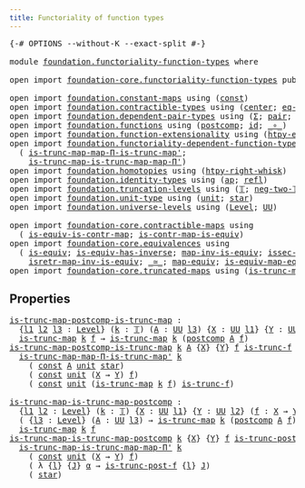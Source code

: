 ```yaml
---
title: Functoriality of function types
---
```


<pre class="Agda"><a id="57" class="Symbol">{-#</a> <a id="61" class="Keyword">OPTIONS</a> <a id="69" class="Pragma">--without-K</a> <a id="81" class="Pragma">--exact-split</a> <a id="95" class="Symbol">#-}</a>

<a id="100" class="Keyword">module</a> <a id="107" href="foundation.functoriality-function-types.html" class="Module">foundation.functoriality-function-types</a> <a id="147" class="Keyword">where</a>

<a id="154" class="Keyword">open</a> <a id="159" class="Keyword">import</a> <a id="166" href="foundation-core.functoriality-function-types.html" class="Module">foundation-core.functoriality-function-types</a> <a id="211" class="Keyword">public</a>

<a id="219" class="Keyword">open</a> <a id="224" class="Keyword">import</a> <a id="231" href="foundation.constant-maps.html" class="Module">foundation.constant-maps</a> <a id="256" class="Keyword">using</a> <a id="262" class="Symbol">(</a><a id="263" href="foundation-core.constant-maps.html#216" class="Function">const</a><a id="268" class="Symbol">)</a>
<a id="270" class="Keyword">open</a> <a id="275" class="Keyword">import</a> <a id="282" href="foundation.contractible-types.html" class="Module">foundation.contractible-types</a> <a id="312" class="Keyword">using</a> <a id="318" class="Symbol">(</a><a id="319" href="foundation-core.contractible-types.html#1098" class="Function">center</a><a id="325" class="Symbol">;</a> <a id="327" href="foundation-core.contractible-types.html#1187" class="Function">eq-is-contr&#39;</a><a id="339" class="Symbol">)</a>
<a id="341" class="Keyword">open</a> <a id="346" class="Keyword">import</a> <a id="353" href="foundation.dependent-pair-types.html" class="Module">foundation.dependent-pair-types</a> <a id="385" class="Keyword">using</a> <a id="391" class="Symbol">(</a><a id="392" href="foundation-core.dependent-pair-types.html#515" class="Record">Σ</a><a id="393" class="Symbol">;</a> <a id="395" href="foundation-core.dependent-pair-types.html#588" class="InductiveConstructor">pair</a><a id="399" class="Symbol">;</a> <a id="401" href="foundation-core.dependent-pair-types.html#605" class="Field">pr1</a><a id="404" class="Symbol">;</a> <a id="406" href="foundation-core.dependent-pair-types.html#617" class="Field">pr2</a><a id="409" class="Symbol">)</a>
<a id="411" class="Keyword">open</a> <a id="416" class="Keyword">import</a> <a id="423" href="foundation.functions.html" class="Module">foundation.functions</a> <a id="444" class="Keyword">using</a> <a id="450" class="Symbol">(</a><a id="451" href="foundation-core.functions.html#1119" class="Function">postcomp</a><a id="459" class="Symbol">;</a> <a id="461" href="foundation-core.functions.html#322" class="Function">id</a><a id="463" class="Symbol">;</a> <a id="465" href="foundation-core.functions.html#420" class="Function Operator">_∘_</a><a id="468" class="Symbol">)</a>
<a id="470" class="Keyword">open</a> <a id="475" class="Keyword">import</a> <a id="482" href="foundation.function-extensionality.html" class="Module">foundation.function-extensionality</a> <a id="517" class="Keyword">using</a> <a id="523" class="Symbol">(</a><a id="524" href="foundation-core.function-extensionality.html#965" class="Function">htpy-eq</a><a id="531" class="Symbol">;</a> <a id="533" href="foundation-core.function-extensionality.html#1463" class="Function">eq-htpy</a><a id="540" class="Symbol">)</a>
<a id="542" class="Keyword">open</a> <a id="547" class="Keyword">import</a> <a id="554" href="foundation.functoriality-dependent-function-types.html" class="Module">foundation.functoriality-dependent-function-types</a> <a id="604" class="Keyword">using</a>
  <a id="612" class="Symbol">(</a> <a id="614" href="foundation.functoriality-dependent-function-types.html#6291" class="Function">is-trunc-map-map-Π-is-trunc-map&#39;</a><a id="646" class="Symbol">;</a>
    <a id="652" href="foundation.functoriality-dependent-function-types.html#6704" class="Function">is-trunc-map-is-trunc-map-map-Π&#39;</a><a id="684" class="Symbol">)</a>
<a id="686" class="Keyword">open</a> <a id="691" class="Keyword">import</a> <a id="698" href="foundation.homotopies.html" class="Module">foundation.homotopies</a> <a id="720" class="Keyword">using</a> <a id="726" class="Symbol">(</a><a id="727" href="foundation-core.homotopies.html#1901" class="Function">htpy-right-whisk</a><a id="743" class="Symbol">)</a>
<a id="745" class="Keyword">open</a> <a id="750" class="Keyword">import</a> <a id="757" href="foundation.identity-types.html" class="Module">foundation.identity-types</a> <a id="783" class="Keyword">using</a> <a id="789" class="Symbol">(</a><a id="790" href="foundation-core.identity-types.html#4003" class="Function">ap</a><a id="792" class="Symbol">;</a> <a id="794" href="foundation-core.identity-types.html#1820" class="InductiveConstructor">refl</a><a id="798" class="Symbol">)</a>
<a id="800" class="Keyword">open</a> <a id="805" class="Keyword">import</a> <a id="812" href="foundation.truncation-levels.html" class="Module">foundation.truncation-levels</a> <a id="841" class="Keyword">using</a> <a id="847" class="Symbol">(</a><a id="848" href="foundation-core.truncation-levels.html#395" class="Datatype">𝕋</a><a id="849" class="Symbol">;</a> <a id="851" href="foundation-core.truncation-levels.html#416" class="InductiveConstructor">neg-two-𝕋</a><a id="860" class="Symbol">)</a>
<a id="862" class="Keyword">open</a> <a id="867" class="Keyword">import</a> <a id="874" href="foundation.unit-type.html" class="Module">foundation.unit-type</a> <a id="895" class="Keyword">using</a> <a id="901" class="Symbol">(</a><a id="902" href="foundation.unit-type.html#1084" class="Datatype">unit</a><a id="906" class="Symbol">;</a> <a id="908" href="foundation.unit-type.html#1108" class="InductiveConstructor">star</a><a id="912" class="Symbol">)</a>
<a id="914" class="Keyword">open</a> <a id="919" class="Keyword">import</a> <a id="926" href="foundation.universe-levels.html" class="Module">foundation.universe-levels</a> <a id="953" class="Keyword">using</a> <a id="959" class="Symbol">(</a><a id="960" href="Agda.Primitive.html#597" class="Postulate">Level</a><a id="965" class="Symbol">;</a> <a id="967" href="foundation-core.universe-levels.html#235" class="Primitive">UU</a><a id="969" class="Symbol">)</a>

<a id="972" class="Keyword">open</a> <a id="977" class="Keyword">import</a> <a id="984" href="foundation-core.contractible-maps.html" class="Module">foundation-core.contractible-maps</a> <a id="1018" class="Keyword">using</a>
  <a id="1026" class="Symbol">(</a> <a id="1028" href="foundation-core.contractible-maps.html#2380" class="Function">is-equiv-is-contr-map</a><a id="1049" class="Symbol">;</a> <a id="1051" href="foundation-core.contractible-maps.html#3861" class="Function">is-contr-map-is-equiv</a><a id="1072" class="Symbol">)</a>
<a id="1074" class="Keyword">open</a> <a id="1079" class="Keyword">import</a> <a id="1086" href="foundation-core.equivalences.html" class="Module">foundation-core.equivalences</a> <a id="1115" class="Keyword">using</a>
  <a id="1123" class="Symbol">(</a> <a id="1125" href="foundation-core.equivalences.html#1556" class="Function">is-equiv</a><a id="1133" class="Symbol">;</a> <a id="1135" href="foundation-core.equivalences.html#3013" class="Function">is-equiv-has-inverse</a><a id="1155" class="Symbol">;</a> <a id="1157" href="foundation-core.equivalences.html#4187" class="Function">map-inv-is-equiv</a><a id="1173" class="Symbol">;</a> <a id="1175" href="foundation-core.equivalences.html#4265" class="Function">issec-map-inv-is-equiv</a><a id="1197" class="Symbol">;</a>
    <a id="1203" href="foundation-core.equivalences.html#4395" class="Function">isretr-map-inv-is-equiv</a><a id="1226" class="Symbol">;</a> <a id="1228" href="foundation-core.equivalences.html#1621" class="Function Operator">_≃_</a><a id="1231" class="Symbol">;</a> <a id="1233" href="foundation-core.equivalences.html#1821" class="Function">map-equiv</a><a id="1242" class="Symbol">;</a> <a id="1244" href="foundation-core.equivalences.html#1876" class="Function">is-equiv-map-equiv</a><a id="1262" class="Symbol">)</a>
<a id="1264" class="Keyword">open</a> <a id="1269" class="Keyword">import</a> <a id="1276" href="foundation-core.truncated-maps.html" class="Module">foundation-core.truncated-maps</a> <a id="1307" class="Keyword">using</a> <a id="1313" class="Symbol">(</a><a id="1314" href="foundation-core.truncated-maps.html#1903" class="Function">is-trunc-map</a><a id="1326" class="Symbol">)</a>
</pre>
## Properties

<pre class="Agda"><a id="is-trunc-map-postcomp-is-trunc-map"></a><a id="1356" href="foundation.functoriality-function-types.html#1356" class="Function">is-trunc-map-postcomp-is-trunc-map</a> <a id="1391" class="Symbol">:</a>
  <a id="1395" class="Symbol">{</a><a id="1396" href="foundation.functoriality-function-types.html#1396" class="Bound">l1</a> <a id="1399" href="foundation.functoriality-function-types.html#1399" class="Bound">l2</a> <a id="1402" href="foundation.functoriality-function-types.html#1402" class="Bound">l3</a> <a id="1405" class="Symbol">:</a> <a id="1407" href="Agda.Primitive.html#597" class="Postulate">Level</a><a id="1412" class="Symbol">}</a> <a id="1414" class="Symbol">(</a><a id="1415" href="foundation.functoriality-function-types.html#1415" class="Bound">k</a> <a id="1417" class="Symbol">:</a> <a id="1419" href="foundation-core.truncation-levels.html#395" class="Datatype">𝕋</a><a id="1420" class="Symbol">)</a> <a id="1422" class="Symbol">(</a><a id="1423" href="foundation.functoriality-function-types.html#1423" class="Bound">A</a> <a id="1425" class="Symbol">:</a> <a id="1427" href="foundation-core.universe-levels.html#235" class="Primitive">UU</a> <a id="1430" href="foundation.functoriality-function-types.html#1402" class="Bound">l3</a><a id="1432" class="Symbol">)</a> <a id="1434" class="Symbol">{</a><a id="1435" href="foundation.functoriality-function-types.html#1435" class="Bound">X</a> <a id="1437" class="Symbol">:</a> <a id="1439" href="foundation-core.universe-levels.html#235" class="Primitive">UU</a> <a id="1442" href="foundation.functoriality-function-types.html#1396" class="Bound">l1</a><a id="1444" class="Symbol">}</a> <a id="1446" class="Symbol">{</a><a id="1447" href="foundation.functoriality-function-types.html#1447" class="Bound">Y</a> <a id="1449" class="Symbol">:</a> <a id="1451" href="foundation-core.universe-levels.html#235" class="Primitive">UU</a> <a id="1454" href="foundation.functoriality-function-types.html#1399" class="Bound">l2</a><a id="1456" class="Symbol">}</a> <a id="1458" class="Symbol">(</a><a id="1459" href="foundation.functoriality-function-types.html#1459" class="Bound">f</a> <a id="1461" class="Symbol">:</a> <a id="1463" href="foundation.functoriality-function-types.html#1435" class="Bound">X</a> <a id="1465" class="Symbol">→</a> <a id="1467" href="foundation.functoriality-function-types.html#1447" class="Bound">Y</a><a id="1468" class="Symbol">)</a> <a id="1470" class="Symbol">→</a>
  <a id="1474" href="foundation-core.truncated-maps.html#1903" class="Function">is-trunc-map</a> <a id="1487" href="foundation.functoriality-function-types.html#1415" class="Bound">k</a> <a id="1489" href="foundation.functoriality-function-types.html#1459" class="Bound">f</a> <a id="1491" class="Symbol">→</a> <a id="1493" href="foundation-core.truncated-maps.html#1903" class="Function">is-trunc-map</a> <a id="1506" href="foundation.functoriality-function-types.html#1415" class="Bound">k</a> <a id="1508" class="Symbol">(</a><a id="1509" href="foundation-core.functions.html#1119" class="Function">postcomp</a> <a id="1518" href="foundation.functoriality-function-types.html#1423" class="Bound">A</a> <a id="1520" href="foundation.functoriality-function-types.html#1459" class="Bound">f</a><a id="1521" class="Symbol">)</a>
<a id="1523" href="foundation.functoriality-function-types.html#1356" class="Function">is-trunc-map-postcomp-is-trunc-map</a> <a id="1558" href="foundation.functoriality-function-types.html#1558" class="Bound">k</a> <a id="1560" href="foundation.functoriality-function-types.html#1560" class="Bound">A</a> <a id="1562" class="Symbol">{</a><a id="1563" href="foundation.functoriality-function-types.html#1563" class="Bound">X</a><a id="1564" class="Symbol">}</a> <a id="1566" class="Symbol">{</a><a id="1567" href="foundation.functoriality-function-types.html#1567" class="Bound">Y</a><a id="1568" class="Symbol">}</a> <a id="1570" href="foundation.functoriality-function-types.html#1570" class="Bound">f</a> <a id="1572" href="foundation.functoriality-function-types.html#1572" class="Bound">is-trunc-f</a> <a id="1583" class="Symbol">=</a>
  <a id="1587" href="foundation.functoriality-dependent-function-types.html#6291" class="Function">is-trunc-map-map-Π-is-trunc-map&#39;</a> <a id="1620" href="foundation.functoriality-function-types.html#1558" class="Bound">k</a>
    <a id="1626" class="Symbol">(</a> <a id="1628" href="foundation-core.constant-maps.html#216" class="Function">const</a> <a id="1634" href="foundation.functoriality-function-types.html#1560" class="Bound">A</a> <a id="1636" href="foundation.unit-type.html#1084" class="Datatype">unit</a> <a id="1641" href="foundation.unit-type.html#1108" class="InductiveConstructor">star</a><a id="1645" class="Symbol">)</a>
    <a id="1651" class="Symbol">(</a> <a id="1653" href="foundation-core.constant-maps.html#216" class="Function">const</a> <a id="1659" href="foundation.unit-type.html#1084" class="Datatype">unit</a> <a id="1664" class="Symbol">(</a><a id="1665" href="foundation.functoriality-function-types.html#1563" class="Bound">X</a> <a id="1667" class="Symbol">→</a> <a id="1669" href="foundation.functoriality-function-types.html#1567" class="Bound">Y</a><a id="1670" class="Symbol">)</a> <a id="1672" href="foundation.functoriality-function-types.html#1570" class="Bound">f</a><a id="1673" class="Symbol">)</a>
    <a id="1679" class="Symbol">(</a> <a id="1681" href="foundation-core.constant-maps.html#216" class="Function">const</a> <a id="1687" href="foundation.unit-type.html#1084" class="Datatype">unit</a> <a id="1692" class="Symbol">(</a><a id="1693" href="foundation-core.truncated-maps.html#1903" class="Function">is-trunc-map</a> <a id="1706" href="foundation.functoriality-function-types.html#1558" class="Bound">k</a> <a id="1708" href="foundation.functoriality-function-types.html#1570" class="Bound">f</a><a id="1709" class="Symbol">)</a> <a id="1711" href="foundation.functoriality-function-types.html#1572" class="Bound">is-trunc-f</a><a id="1721" class="Symbol">)</a>

<a id="is-trunc-map-is-trunc-map-postcomp"></a><a id="1724" href="foundation.functoriality-function-types.html#1724" class="Function">is-trunc-map-is-trunc-map-postcomp</a> <a id="1759" class="Symbol">:</a>
  <a id="1763" class="Symbol">{</a><a id="1764" href="foundation.functoriality-function-types.html#1764" class="Bound">l1</a> <a id="1767" href="foundation.functoriality-function-types.html#1767" class="Bound">l2</a> <a id="1770" class="Symbol">:</a> <a id="1772" href="Agda.Primitive.html#597" class="Postulate">Level</a><a id="1777" class="Symbol">}</a> <a id="1779" class="Symbol">(</a><a id="1780" href="foundation.functoriality-function-types.html#1780" class="Bound">k</a> <a id="1782" class="Symbol">:</a> <a id="1784" href="foundation-core.truncation-levels.html#395" class="Datatype">𝕋</a><a id="1785" class="Symbol">)</a> <a id="1787" class="Symbol">{</a><a id="1788" href="foundation.functoriality-function-types.html#1788" class="Bound">X</a> <a id="1790" class="Symbol">:</a> <a id="1792" href="foundation-core.universe-levels.html#235" class="Primitive">UU</a> <a id="1795" href="foundation.functoriality-function-types.html#1764" class="Bound">l1</a><a id="1797" class="Symbol">}</a> <a id="1799" class="Symbol">{</a><a id="1800" href="foundation.functoriality-function-types.html#1800" class="Bound">Y</a> <a id="1802" class="Symbol">:</a> <a id="1804" href="foundation-core.universe-levels.html#235" class="Primitive">UU</a> <a id="1807" href="foundation.functoriality-function-types.html#1767" class="Bound">l2</a><a id="1809" class="Symbol">}</a> <a id="1811" class="Symbol">(</a><a id="1812" href="foundation.functoriality-function-types.html#1812" class="Bound">f</a> <a id="1814" class="Symbol">:</a> <a id="1816" href="foundation.functoriality-function-types.html#1788" class="Bound">X</a> <a id="1818" class="Symbol">→</a> <a id="1820" href="foundation.functoriality-function-types.html#1800" class="Bound">Y</a><a id="1821" class="Symbol">)</a> <a id="1823" class="Symbol">→</a>
  <a id="1827" class="Symbol">(</a> <a id="1829" class="Symbol">{</a><a id="1830" href="foundation.functoriality-function-types.html#1830" class="Bound">l3</a> <a id="1833" class="Symbol">:</a> <a id="1835" href="Agda.Primitive.html#597" class="Postulate">Level</a><a id="1840" class="Symbol">}</a> <a id="1842" class="Symbol">(</a><a id="1843" href="foundation.functoriality-function-types.html#1843" class="Bound">A</a> <a id="1845" class="Symbol">:</a> <a id="1847" href="foundation-core.universe-levels.html#235" class="Primitive">UU</a> <a id="1850" href="foundation.functoriality-function-types.html#1830" class="Bound">l3</a><a id="1852" class="Symbol">)</a> <a id="1854" class="Symbol">→</a> <a id="1856" href="foundation-core.truncated-maps.html#1903" class="Function">is-trunc-map</a> <a id="1869" href="foundation.functoriality-function-types.html#1780" class="Bound">k</a> <a id="1871" class="Symbol">(</a><a id="1872" href="foundation-core.functions.html#1119" class="Function">postcomp</a> <a id="1881" href="foundation.functoriality-function-types.html#1843" class="Bound">A</a> <a id="1883" href="foundation.functoriality-function-types.html#1812" class="Bound">f</a><a id="1884" class="Symbol">))</a> <a id="1887" class="Symbol">→</a>
  <a id="1891" href="foundation-core.truncated-maps.html#1903" class="Function">is-trunc-map</a> <a id="1904" href="foundation.functoriality-function-types.html#1780" class="Bound">k</a> <a id="1906" href="foundation.functoriality-function-types.html#1812" class="Bound">f</a>
<a id="1908" href="foundation.functoriality-function-types.html#1724" class="Function">is-trunc-map-is-trunc-map-postcomp</a> <a id="1943" href="foundation.functoriality-function-types.html#1943" class="Bound">k</a> <a id="1945" class="Symbol">{</a><a id="1946" href="foundation.functoriality-function-types.html#1946" class="Bound">X</a><a id="1947" class="Symbol">}</a> <a id="1949" class="Symbol">{</a><a id="1950" href="foundation.functoriality-function-types.html#1950" class="Bound">Y</a><a id="1951" class="Symbol">}</a> <a id="1953" href="foundation.functoriality-function-types.html#1953" class="Bound">f</a> <a id="1955" href="foundation.functoriality-function-types.html#1955" class="Bound">is-trunc-post-f</a> <a id="1971" class="Symbol">=</a>
  <a id="1975" href="foundation.functoriality-dependent-function-types.html#6704" class="Function">is-trunc-map-is-trunc-map-map-Π&#39;</a> <a id="2008" href="foundation.functoriality-function-types.html#1943" class="Bound">k</a>
    <a id="2014" class="Symbol">(</a> <a id="2016" href="foundation-core.constant-maps.html#216" class="Function">const</a> <a id="2022" href="foundation.unit-type.html#1084" class="Datatype">unit</a> <a id="2027" class="Symbol">(</a><a id="2028" href="foundation.functoriality-function-types.html#1946" class="Bound">X</a> <a id="2030" class="Symbol">→</a> <a id="2032" href="foundation.functoriality-function-types.html#1950" class="Bound">Y</a><a id="2033" class="Symbol">)</a> <a id="2035" href="foundation.functoriality-function-types.html#1953" class="Bound">f</a><a id="2036" class="Symbol">)</a>
    <a id="2042" class="Symbol">(</a> <a id="2044" class="Symbol">λ</a> <a id="2046" class="Symbol">{</a><a id="2047" href="foundation.functoriality-function-types.html#2047" class="Bound">l</a><a id="2048" class="Symbol">}</a> <a id="2050" class="Symbol">{</a><a id="2051" href="foundation.functoriality-function-types.html#2051" class="Bound">J</a><a id="2052" class="Symbol">}</a> <a id="2054" href="foundation.functoriality-function-types.html#2054" class="Bound">α</a> <a id="2056" class="Symbol">→</a> <a id="2058" href="foundation.functoriality-function-types.html#1955" class="Bound">is-trunc-post-f</a> <a id="2074" class="Symbol">{</a><a id="2075" href="foundation.functoriality-function-types.html#2047" class="Bound">l</a><a id="2076" class="Symbol">}</a> <a id="2078" href="foundation.functoriality-function-types.html#2051" class="Bound">J</a><a id="2079" class="Symbol">)</a>
    <a id="2085" class="Symbol">(</a> <a id="2087" href="foundation.unit-type.html#1108" class="InductiveConstructor">star</a><a id="2091" class="Symbol">)</a>
</pre>